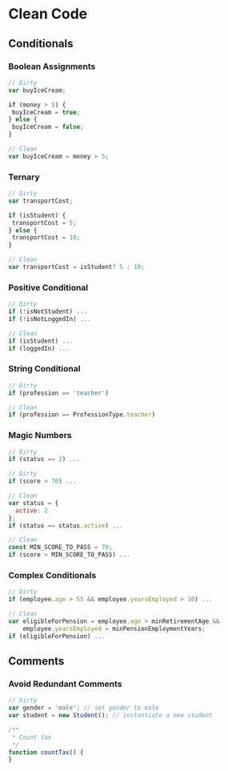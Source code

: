 # Clean Code

## Conditionals

### Boolean Assignments
```javascript
// Dirty
var buyIceCream;

if (money > 5) {
 buyIceCream = true;
} else {
 buyIceCream = false;
}

// Clean
var buyIceCream = money > 5;
```

### Ternary
```javascript
// Dirty
var transportCost;

if (isStudent) {
 transportCost = 5;
} else {
 transportCost = 10;
}

// Clean
var transportCost = isStudent? 5 : 10;
```

### Positive Conditional
```javascript
// Dirty
if (!isNotStudent) ...
if (!isNotLoggedIn) ...

// Clean
if (isStudent) ...
if (loggedIn) ...
```

### String Conditional
```javascript
// Dirty
if (profession == 'teacher')

// Clean
if (profession == ProfessionType.teacher)
```

### Magic Numbers
```javascript
// Dirty
if (status == 2) ...

// Dirty
if (score > 70) ...

// Clean
var status = {
  active: 2
};
if (status == status.active) ...

// Clean
const MIN_SCORE_TO_PASS = 70;
if (score > MIN_SCORE_TO_PASS) ...
```

### Complex Conditionals
```javascript
// Dirty
if (employee.age > 55 && employee.yearsEmployed > 10) ...

// Clean
var eligibleForPension = employee.age > minRetirementAge &&
    employee.yearsEmployed > minPensionEmploymentYears;
if (eligibleForPension) ...
```

## Comments

### Avoid Redundant Comments
```javascript
// Dirty
var gender = 'male'; // set gender to male
var student = new Student(); // instantiate a new student

/**
 * Count tax
 */
function countTax() {
}
```

